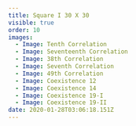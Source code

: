 ```yaml
---
title: Square I 30 X 30
visible: true
order: 10
images:
  - Image: Tenth Correlation
  - Image: Seventeenth Correlation
  - Image: 38th Correlation
  - Image: Seventh Correlation
  - Image: 49th Correlation
  - Image: Coexistence 12
  - Image: Coexistence 14
  - Image: Coexistence 19-I
  - Image: Coexistence 19-II
date: 2020-01-28T03:06:18.151Z
---
```


